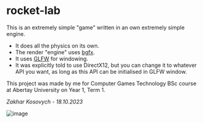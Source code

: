 # rocket-lab
This is an extremely simple "game" written in an own extremely simple engine.

* It does all the physics on its own.
* The render "engine" uses [bgfx](https://github.com/bkaradzic/bgfx).
* It uses [GLFW](https://github.com/glfw/glfw) for windowing.
* It was explicitly told to use DirectX12, but you can change it to whatever API you want, as long as this API can be initialised in GLFW window.

This project was made by me for Computer Games Technology BSc course at Abertay University on Year 1, Term 1.

*Zakhar Kosovych <Progdruid> - 18.10.2023*

![image](https://github.com/progdruid/rocket-lab/assets/45118425/59540175-c773-42a7-8c1b-557fbfd2eca3)
